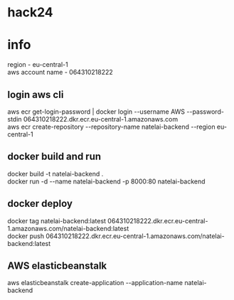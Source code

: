 # hack24


# info

region - eu-central-1  
aws account name - 064310218222  

## login aws cli
aws ecr get-login-password | docker login --username AWS --password-stdin 064310218222.dkr.ecr.eu-central-1.amazonaws.com  
aws ecr create-repository --repository-name natelai-backend --region eu-central-1

## docker build and run
docker build -t natelai-backend .  
docker run -d --name natelai-backend -p 8000:80 natelai-backend  

## docker deploy
docker tag natelai-backend:latest 064310218222.dkr.ecr.eu-central-1.amazonaws.com/natelai-backend:latest  
docker push 064310218222.dkr.ecr.eu-central-1.amazonaws.com/natelai-backend:latest  

## AWS elasticbeanstalk
aws elasticbeanstalk create-application --application-name natelai-backend
